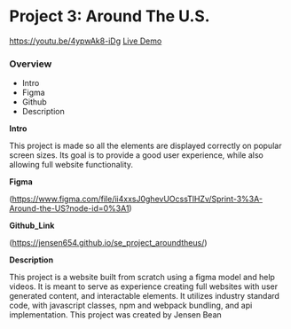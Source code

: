 # Project 3: Around The U.S.

https://youtu.be/4ypwAk8-iDg
[Live Demo](https://jensen654.github.io/se_project_aroundtheus/)

### Overview

- Intro
- Figma
- Github
- Description

**Intro**

This project is made so all the elements are displayed correctly on popular screen sizes. Its goal is to provide a good user experience, while also allowing full website functionality.

**Figma**

(https://www.figma.com/file/ii4xxsJ0ghevUOcssTlHZv/Sprint-3%3A-Around-the-US?node-id=0%3A1)

**Github_Link**

(https://jensen654.github.io/se_project_aroundtheus/)

**Description**

This project is a website built from scratch using a figma model and help videos. It is meant to serve as experience creating full websites with user generated content, and interactable elements. It utilizes industry standard code, with javascript classes, npm and webpack bundling, and api implementation. This project was created by Jensen Bean
